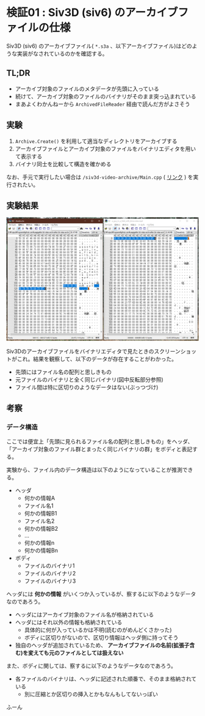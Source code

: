 # 検証01 : Siv3D (siv6) のアーカイブファイルの仕様

Siv3D (siv6) のアーカイブファイル( `*.s3a` 、以下アーカイブファイル)はどのような実装がなされているのかを確認する。

## TL;DR

- アーカイブ対象のファイルのメタデータが先頭に入っている
- 続けて、アーカイブ対象のファイルのバイナリがそのまま突っ込まれている
- まあよくわかんねーから `ArchivedFileReader` 経由で読んだ方がよさそう

## 実験

1. `Archive.Create()` を利用して適当なディレクトリをアーカイブする
2. アーカイブファイルとアーカイブ対象のファイルをバイナリエディタを用いて表示する
3. バイナリ同士を比較して構造を確かめる

なお、手元で実行したい場合は `/siv3d-video-archive/Main.cpp` ( [リンク](https://github.com/usagiga/siv3d-video-archive/blob/main/siv3d-video-archive/Main.cpp) ) を実行されたい。

## 実験結果

![binary.png](images/binary.png)

Siv3Dのアーカイブファイルをバイナリエディタで見たときのスクリーンショットがこれ。結果を観察して、以下のデータが存在することがわかった。

- 先頭にはファイル名の配列と思しきもの
- 元ファイルのバイナリと全く同じバイナリ(図中反転部分参照)
- ファイル間は特に区切りのようなデータはない(ぶっつづけ)

## 考察

### データ構造

ここでは便宜上「先頭に見られるファイル名の配列と思しきもの」をヘッダ、「アーカイブ対象のファイル群とまったく同じバイナリの群」をボディと表記する。

実験から、ファイル内のデータ構造は以下のようになっていることが推測できる。

- ヘッダ
    - 何かの情報A
    - ファイル名1
    - 何かの情報B1
    - ファイル名2
    - 何かの情報B2
    - ...
    - 何かの情報n
    - 何かの情報Bn
- ボディ
    - ファイルのバイナリ1
    - ファイルのバイナリ2
    - ファイルのバイナリ3

ヘッダには **何かの情報** がいくつか入っているが、察するに以下のようなデータなのであろう。

- ヘッダにはアーカイブ対象のファイル名が格納されている
- ヘッダにはそれ以外の情報も格納されている
    - 具体的に何が入っているかは不明(読むのがめんどくさかった)
    - ボディに区切りがないので、区切り情報はヘッダ側に持ってそう
- 独自のヘッダが追加されているため、 **アーカイブファイルの名前(拡張子含む)を変えても元のファイルとしては扱えない**

また、ボディに関しては、察するに以下のようなデータなのであろう。

- 各ファイルのバイナリは、ヘッダに記述された順番で、そのまま格納されている
    - 別に圧縮とか区切りの挿入とかもなんもしてないっぽい

ふーん
